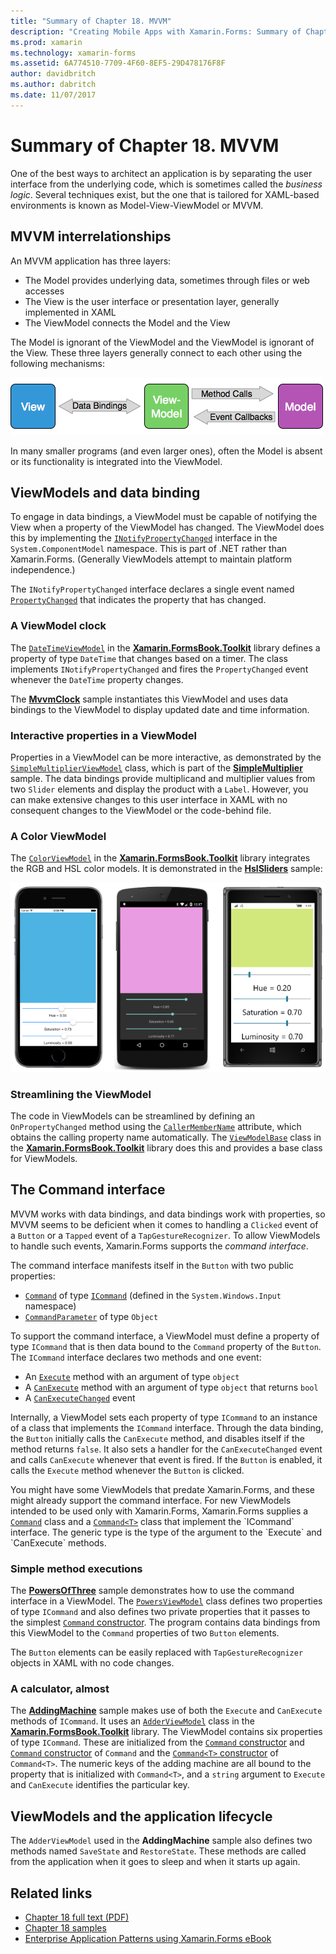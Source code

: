 ```yaml
---
title: "Summary of Chapter 18. MVVM"
description: "Creating Mobile Apps with Xamarin.Forms: Summary of Chapter 18. MVVM"
ms.prod: xamarin
ms.technology: xamarin-forms
ms.assetid: 6A774510-7709-4F60-8EF5-29D478176F8F
author: davidbritch
ms.author: dabritch
ms.date: 11/07/2017
---
```


# Summary of Chapter 18. MVVM

One of the best ways to architect an application is by separating the user interface from the underlying code, which is sometimes called the *business logic*. Several techniques exist, but the one that is tailored for XAML-based environments is known as Model-View-ViewModel or MVVM.

## MVVM interrelationships

An MVVM application has three layers:

- The Model provides underlying data, sometimes through files or web accesses
- The View is the user interface or presentation layer, generally implemented in XAML
- The ViewModel connects the Model and the View

The Model is ignorant of the ViewModel and the ViewModel is ignorant of the View. These three layers generally connect to each other using the following mechanisms:

![View, ViewModel, and View](images/ch18fg03.png "MVVM")

In many smaller programs (and even larger ones), often the Model is absent or its functionality is integrated into the ViewModel.

## ViewModels and data binding

To engage in data bindings, a ViewModel must be capable of notifying the View when a property of the ViewModel has changed. The ViewModel does this by implementing the [`INotifyPropertyChanged`](xref:System.ComponentModel.INotifyPropertyChanged) interface in the `System.ComponentModel` namespace. This is part of .NET rather than Xamarin.Forms. (Generally ViewModels attempt to maintain platform independence.)

The `INotifyPropertyChanged` interface declares a single event named [`PropertyChanged`](xref:System.ComponentModel.INotifyPropertyChanged) that indicates the property that has changed.

### A ViewModel clock

The [`DateTimeViewModel`](https://github.com/xamarin/xamarin-forms-book-samples/blob/master/Libraries/Xamarin.FormsBook.Toolkit/Xamarin.FormsBook.Toolkit/DateTimeViewModel.cs) in the [**Xamarin.FormsBook.Toolkit**](https://github.com/xamarin/xamarin-forms-book-samples/tree/master/Libraries/Xamarin.FormsBook.Toolkit/Xamarin.FormsBook.Toolkit) library defines a property of type `DateTime` that changes based on a timer. The class implements `INotifyPropertyChanged` and fires the `PropertyChanged` event whenever the `DateTime` property changes.

The [**MvvmClock**](https://github.com/xamarin/xamarin-forms-book-samples/tree/master/Chapter18/MvvmClock) sample instantiates this ViewModel and uses data bindings to the ViewModel to display updated date and time information.

### Interactive properties in a ViewModel

Properties in a ViewModel can be more interactive, as demonstrated by the [`SimpleMultiplierViewModel`](https://github.com/xamarin/xamarin-forms-book-samples/blob/master/Chapter18/SimpleMultiplier/SimpleMultiplier/SimpleMultiplier/SimpleMultiplierViewModel.cs) class, which is part of the
[**SimpleMultiplier**](https://github.com/xamarin/xamarin-forms-book-samples/tree/master/Chapter18/SimpleMultiplier) sample. The data bindings provide multiplicand and multiplier values from two `Slider` elements and display the product with a `Label`. However, you can make extensive changes to this user interface in XAML with no consequent changes to the ViewModel or the code-behind file.

### A Color ViewModel

The
[`ColorViewModel`](https://github.com/xamarin/xamarin-forms-book-samples/blob/master/Libraries/Xamarin.FormsBook.Toolkit/Xamarin.FormsBook.Toolkit/ColorViewModel.cs) in the [**Xamarin.FormsBook.Toolkit**](https://github.com/xamarin/xamarin-forms-book-samples/tree/master/Libraries/Xamarin.FormsBook.Toolkit/Xamarin.FormsBook.Toolkit) library integrates the RGB and HSL color models. It is demonstrated in the [**HslSliders**](https://github.com/xamarin/xamarin-forms-book-samples/tree/master/Chapter18/HslSliders) sample:

[![Triple screenshot of TK](images/ch18fg08-small.png "HSL Color Model")](images/ch18fg08-large.png#lightbox "HSL Color Model")

### Streamlining the ViewModel

The code in ViewModels can be streamlined by defining an `OnPropertyChanged` method using the [`CallerMemberName`](xref:System.Runtime.CompilerServices.CallerMemberNameAttribute) attribute, which obtains the calling property name automatically. The [`ViewModelBase`](https://github.com/xamarin/xamarin-forms-book-samples/blob/master/Libraries/Xamarin.FormsBook.Toolkit/Xamarin.FormsBook.Toolkit/ViewModelBase.cs) class in the [**Xamarin.FormsBook.Toolkit**](https://github.com/xamarin/xamarin-forms-book-samples/tree/master/Libraries/Xamarin.FormsBook.Toolkit/Xamarin.FormsBook.Toolkit) library does this and provides a base class for ViewModels.

## The Command interface

MVVM works with data bindings, and data bindings work with properties, so MVVM seems to be deficient when it comes to handling a `Clicked` event of a `Button` or a `Tapped` event of a `TapGestureRecognizer`. To allow ViewModels to handle such events, Xamarin.Forms supports the *command interface*.

The command interface manifests itself in the `Button` with two public properties:

- [`Command`](xref:Xamarin.Forms.Button.Command) of type [`ICommand`](xref:System.Windows.Input.ICommand) (defined in the `System.Windows.Input` namespace)
- [`CommandParameter`](xref:Xamarin.Forms.Button.CommandParameter) of type `Object`

To support the command interface, a ViewModel must define a property of type `ICommand` that is then data bound to the `Command` property of the `Button`. The `ICommand` interface declares two methods and one event:

- An [`Execute`](xref:System.Windows.Input.ICommand.Execute(System.Object)) method with an argument of type `object`
- A [`CanExecute`](xref:System.Windows.Input.ICommand.CanExecute(System.Object)) method with an argument of type `object` that returns `bool`
- A [`CanExecuteChanged`](xref:System.Windows.Input.ICommand.CanExecuteChanged) event

Internally, a ViewModel sets each property of type `ICommand` to an instance of a class that implements the `ICommand` interface. Through the data binding, the `Button` initially calls the `CanExecute` method, and disables itself if the method returns `false`. It also sets a handler for the `CanExecuteChanged` event and calls `CanExecute` whenever that event is fired. If the `Button` is enabled, it calls the `Execute` method whenever the `Button` is clicked.

You might have some ViewModels that predate Xamarin.Forms, and these might already support the command interface. For new ViewModels intended to be used only with Xamarin.Forms, Xamarin.Forms supplies a [`Command`](xref:Xamarin.Forms.Command) class and a [`Command<T>`](xref:Xamarin.Forms.Command`1) class that implement the `ICommand` interface. The generic type is the type of the argument to the `Execute` and `CanExecute` methods.

### Simple method executions

The [**PowersOfThree**](https://github.com/xamarin/xamarin-forms-book-samples/tree/master/Chapter18/PowersOfThree) sample demonstrates how to use the command interface in a ViewModel. The [`PowersViewModel`](https://github.com/xamarin/xamarin-forms-book-samples/blob/master/Chapter18/PowersOfThree/PowersOfThree/PowersOfThree/PowersViewModel.cs) class defines two properties of type `ICommand` and also defines two private properties that it passes to the simplest [`Command` constructor](xref:Xamarin.Forms.Command.%23ctor(System.Action)). The program contains data bindings from this ViewModel to the `Command` properties of two `Button` elements.

The `Button` elements can be easily replaced with `TapGestureRecognizer` objects in XAML with no code changes.

### A calculator, almost

The [**AddingMachine**](https://github.com/xamarin/xamarin-forms-book-samples/tree/master/Chapter18/AddingMachine) sample makes use of both the `Execute` and `CanExecute` methods of `ICommand`. It uses an [`AdderViewModel`](https://github.com/xamarin/xamarin-forms-book-samples/blob/master/Libraries/Xamarin.FormsBook.Toolkit/Xamarin.FormsBook.Toolkit/AdderViewModel.cs) class in the [**Xamarin.FormsBook.Toolkit**](https://github.com/xamarin/xamarin-forms-book-samples/blob/master/Libraries/Xamarin.FormsBook.Toolkit/Xamarin.FormsBook.Toolkit/AdderViewModel.cs) library. The ViewModel contains six properties of type `ICommand`. These are initialized from the [`Command` constructor](xref:Xamarin.Forms.Command.%23ctor(System.Action)) and [`Command` constructor](xref:Xamarin.Forms.Command.%23ctor(System.Action,System.Func{System.Boolean})) of `Command` and the [`Command<T>` constructor](https://developer.xamarin.com/api/constructor/Xamarin.Forms.Command%3CT%3E.Command%3CT%3E/p/System.Action%7BT%7D/System.Func%7BT,System.Boolean%7D/) of `Command<T>`. The numeric keys of the adding machine are all bound to the property that is initialized with `Command<T>`, and a `string` argument to `Execute` and `CanExecute` identifies the particular key.

## ViewModels and the application lifecycle

The `AdderViewModel` used in the **AddingMachine** sample also defines two methods named `SaveState` and `RestoreState`. These methods are called from the application when it goes to sleep and when it starts up again.



## Related links

- [Chapter 18 full text (PDF)](https://download.xamarin.com/developer/xamarin-forms-book/XamarinFormsBook-Ch18-Apr2016.pdf)
- [Chapter 18 samples](https://github.com/xamarin/xamarin-forms-book-samples/tree/master/Chapter18)
- [Enterprise Application Patterns using Xamarin.Forms eBook](~/xamarin-forms/enterprise-application-patterns/index.md)
